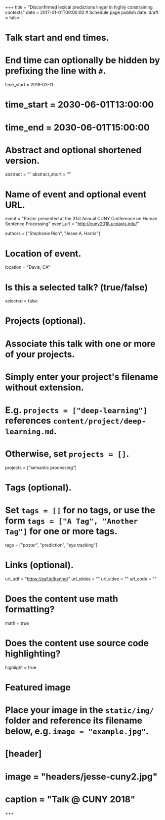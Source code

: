 +++
title = "Disconfirmed lexical predictions linger in highly constraining contexts"
date = 2017-01-01T00:00:00  # Schedule page publish date.
draft = false

# Talk start and end times.
#   End time can optionally be hidden by prefixing the line with `#`.
time_start = 2018-03-11
# time_start = 2030-06-01T13:00:00
# time_end = 2030-06-01T15:00:00

# Abstract and optional shortened version.
abstract = ""
abstract_short = ""

# Name of event and optional event URL.
event = "Poster presented at the 31st Annual CUNY Conference on Human Sentence Processing"
event_url = "http://cuny2018.ucdavis.edu/"

authors = ["Stephanie Rich", "Jesse A. Harris"]

# Location of event.
location = "Davis, CA"

# Is this a selected talk? (true/false)
selected = false

# Projects (optional).
#   Associate this talk with one or more of your projects.
#   Simply enter your project's filename without extension.
#   E.g. `projects = ["deep-learning"]` references `content/project/deep-learning.md`.
#   Otherwise, set `projects = []`.
projects = ["semantic processing"]

# Tags (optional).
#   Set `tags = []` for no tags, or use the form `tags = ["A Tag", "Another Tag"]` for one or more tags.
tags = ["poster", "prediction", "eye tracking"]

# Links (optional).
url_pdf = "https://osf.io/kxnhg/"
url_slides = ""
url_video = ""
url_code = ""

# Does the content use math formatting?
math = true

# Does the content use source code highlighting?
highlight = true

# Featured image
# Place your image in the `static/img/` folder and reference its filename below, e.g. `image = "example.jpg"`.
# [header]
# image = "headers/jesse-cuny2.jpg"
# caption = "Talk @ CUNY 2018"

+++
